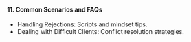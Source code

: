 #### 11. Common Scenarios and FAQs
   - Handling Rejections: Scripts and mindset tips.
   - Dealing with Difficult Clients: Conflict resolution strategies.